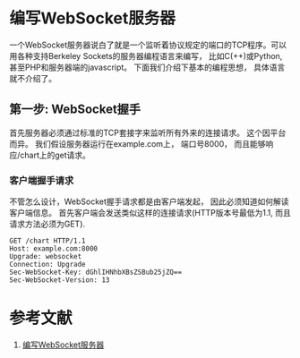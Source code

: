 编写WebSocket服务器
=============
  一个WebSocket服务器说白了就是一个监听着协议规定的端口的TCP程序。可以用各种支持Berkeley Sockets的服务器编程语言来编写， 比如C(++)或Python, 甚至PHP和服务器端的javascript。 下面我们介绍下基本的编程思想， 具体语言就不介绍了。
  
第一步: WebSocket握手
-----------
  首先服务器必须通过标准的TCP套接字来监听所有外来的连接请求。 这个因平台而异。
  我们假设服务器运行在example.com上， 端口号8000， 而且能够响应/chart上的get请求。
  
### 客户端握手请求
  不管怎么设计，WebSocket握手请求都是由客户端发起， 因此必须知道如何解读客户端信息。 首先客户端会发送类似这样的连接请求(HTTP版本号最低为1.1, 而且请求方法必须为GET).
```
GET /chart HTTP/1.1
Host: example.com:8000
Upgrade: websocket
Connection: Upgrade
Sec-WebSocket-Key: dGhlIHNhbXBsZSBub25jZQ==
Sec-WebSocket-Version: 13
```

  
参考文献
==========
1. [编写WebSocket服务器](https://developer.mozilla.org/zh-CN/docs/WebSockets/Writing_WebSocket_servers)
